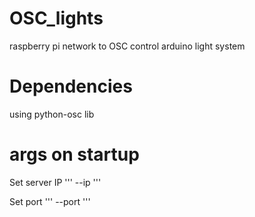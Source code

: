 # OSC_lights
raspberry pi network to OSC control arduino light system


# Dependencies 
using python-osc lib

# args on startup 

Set server IP 
'''
--ip
'''

Set port 
'''
--port 
'''
